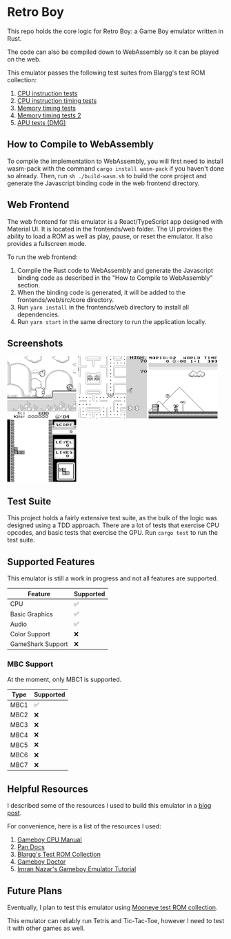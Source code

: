 # Retro Boy

This repo holds the core logic for Retro Boy: a Game Boy emulator written in Rust.

The code can also be compiled down to WebAssembly so it can be played on the web.

This emulator passes the following test suites from Blargg's test ROM collection:

1. [CPU instruction tests](https://github.com/retrio/gb-test-roms/tree/master/cpu_instrs)
2. [CPU instruction timing tests](https://github.com/retrio/gb-test-roms/tree/master/instr_timing)
3. [Memory timing tests](https://github.com/retrio/gb-test-roms/tree/master/mem_timing)
4. [Memory timing tests 2](https://github.com/retrio/gb-test-roms/tree/master/mem_timing-2)
5. [APU tests (DMG)](https://github.com/retrio/gb-test-roms/tree/master/dmg_sound)

## How to Compile to WebAssembly

To compile the implementation to WebAssembly, you will first need to install wasm-pack with the command `cargo install wasm-pack` if you haven't done so already. Then, run `sh ./build-wasm.sh` to build the core project and generate the Javascript binding code in the web frontend directory.

## Web Frontend

The web frontend for this emulator is a React/TypeScript app designed with Material UI. It is located in the frontends/web folder. The UI provides the ability to load a ROM as well as play, pause, or reset the emulator. It also provides a fullscreen mode.

To run the web frontend:

1. Compile the Rust code to WebAssembly and generate the Javascript binding code as described in the "How to Compile to WebAssembly" section.
2. When the binding code is generated, it will be added to the frontends/web/src/core directory.
3. Run `yarn install` in the frontends/web directory to install all dependencies.
4. Run `yarn start` in the same directory to run the application locally.

## Screenshots

<p float="left">
  <img src="screenshots/kirby.png" width="160" />
  <img src="screenshots/pacman.png" width="160" />
  <img src="screenshots/super-mario-land.png" width="160" />  
  <img src="screenshots/tetris.png" width="160" />
</p>

## Test Suite

This project holds a fairly extensive test suite, as the bulk of the logic was designed using a TDD approach. There are a lot of tests that exercise CPU opcodes, and basic tests that exercise the GPU. Run `cargo test` to run the test suite.

## Supported Features

This emulator is still a work in progress and not all features are supported.

| Feature           | Supported |
| ----------------- | --------- |
| CPU               | ✅        |
| Basic Graphics    | ✅        |
| Audio             | ✅        |
| Color Support     | ❌        |
| GameShark Support | ❌        |

### MBC Support

At the moment, only MBC1 is supported.

| Type | Supported |
| ---- | --------- |
| MBC1 | ✅        |
| MBC2 | ❌        |
| MBC3 | ❌        |
| MBC4 | ❌        |
| MBC5 | ❌        |
| MBC6 | ❌        |
| MBC7 | ❌        |

## Helpful Resources

I described some of the resources I used to build this emulator in a [blog post](https://samthecoder.com/must-have-resources-for-building-a-gameboy-emulator).

For convenience, here is a list of the resources I used:

1. [Gameboy CPU Manual](http://marc.rawer.de/Gameboy/Docs/GBCPUman.pdf)
2. [Pan Docs](https://gbdev.io/pandocs/)
3. [Blargg's Test ROM Collection](https://github.com/retrio/gb-test-roms)
4. [Gameboy Doctor](https://github.com/robert/gameboy-doctor)
5. [Imran Nazar's Gameboy Emulator Tutorial](https://imrannazar.com/series/gameboy-emulation-in-javascript)

## Future Plans

Eventually, I plan to test this emulator using [Mooneye test ROM collection](https://github.com/Gekkio/mooneye-test-suite).

This emulator can reliably run Tetris and Tic-Tac-Toe, however I need to test it with other games as well.
